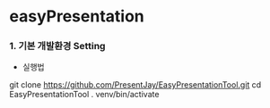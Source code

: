 # easyPresentation
### 1. 기본 개발환경 Setting
- 실행법

git clone https://github.com/PresentJay/EasyPresentationTool.git
cd EasyPresentationTool
. venv/bin/activate
